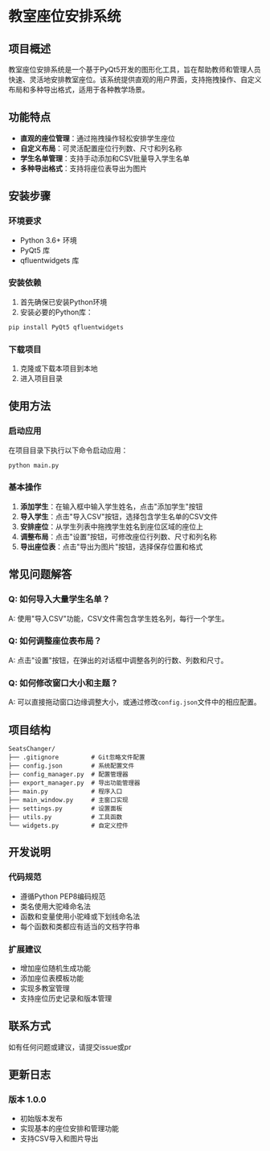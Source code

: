# 教室座位安排系统

## 项目概述

教室座位安排系统是一个基于PyQt5开发的图形化工具，旨在帮助教师和管理人员快速、灵活地安排教室座位。该系统提供直观的用户界面，支持拖拽操作、自定义布局和多种导出格式，适用于各种教学场景。

## 功能特点

- **直观的座位管理**：通过拖拽操作轻松安排学生座位
- **自定义布局**：可灵活配置座位行列数、尺寸和列名称
- **学生名单管理**：支持手动添加和CSV批量导入学生名单
- **多种导出格式**：支持将座位表导出为图片

## 安装步骤

### 环境要求
- Python 3.6+ 环境
- PyQt5 库
- qfluentwidgets 库

### 安装依赖

1. 首先确保已安装Python环境
2. 安装必要的Python库：

```bash
pip install PyQt5 qfluentwidgets
```

### 下载项目

1. 克隆或下载本项目到本地
2. 进入项目目录

## 使用方法

### 启动应用

在项目目录下执行以下命令启动应用：

```bash
python main.py
```

### 基本操作

1. **添加学生**：在输入框中输入学生姓名，点击"添加学生"按钮
2. **导入学生**：点击"导入CSV"按钮，选择包含学生名单的CSV文件
3. **安排座位**：从学生列表中拖拽学生姓名到座位区域的座位上
4. **调整布局**：点击"设置"按钮，可修改座位行列数、尺寸和列名称
5. **导出座位表**：点击"导出为图片"按钮，选择保存位置和格式

## 常见问题解答

### Q: 如何导入大量学生名单？
A: 使用"导入CSV"功能，CSV文件需包含学生姓名列，每行一个学生。

### Q: 如何调整座位表布局？
A: 点击"设置"按钮，在弹出的对话框中调整各列的行数、列数和尺寸。

### Q: 如何修改窗口大小和主题？
A: 可以直接拖动窗口边缘调整大小，或通过修改`config.json`文件中的相应配置。

## 项目结构

```
SeatsChanger/
├── .gitignore         # Git忽略文件配置
├── config.json        # 系统配置文件
├── config_manager.py  # 配置管理器
├── export_manager.py  # 导出功能管理器
├── main.py            # 程序入口
├── main_window.py     # 主窗口实现
├── settings.py        # 设置面板
├── utils.py           # 工具函数
└── widgets.py         # 自定义控件
```

## 开发说明

### 代码规范
- 遵循Python PEP8编码规范
- 类名使用大驼峰命名法
- 函数和变量使用小驼峰或下划线命名法
- 每个函数和类都应有适当的文档字符串

### 扩展建议
- 增加座位随机生成功能
- 添加座位表模板功能
- 实现多教室管理
- 支持座位历史记录和版本管理

## 联系方式

如有任何问题或建议，请提交issue或pr

## 更新日志

### 版本 1.0.0
- 初始版本发布
- 实现基本的座位安排和管理功能
- 支持CSV导入和图片导出